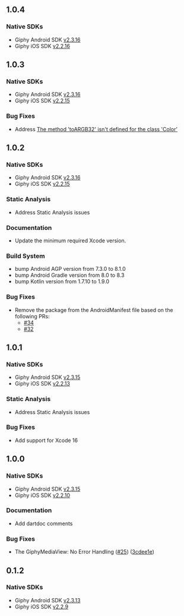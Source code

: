 ## 1.0.4

### Native SDKs

- Giphy Android SDK [v2.3.16](https://github.com/Giphy/giphy-android-sdk/releases/tag/v2.3.16)
- Giphy iOS SDK [v2.2.16](https://github.com/Giphy/giphy-ios-sdk/releases/tag/v2.2.16)

## 1.0.3

### Native SDKs

- Giphy Android SDK [v2.3.16](https://github.com/Giphy/giphy-android-sdk/releases/tag/v2.3.16)
- Giphy iOS SDK [v2.2.15](https://github.com/Giphy/giphy-ios-sdk/releases/tag/v2.2.15)

### Bug Fixes
- Address [The method 'toARGB32' isn't defined for the class 'Color'](https://github.com/Giphy/giphy-flutter-sdk/issues/40)

## 1.0.2

### Native SDKs

- Giphy Android SDK [v2.3.16](https://github.com/Giphy/giphy-android-sdk/releases/tag/v2.3.16)
- Giphy iOS SDK [v2.2.15](https://github.com/Giphy/giphy-ios-sdk/releases/tag/v2.2.15)

### Static Analysis
- Address Static Analysis issues

### Documentation
- Update the minimum required Xcode version.

### Build System
* bump Android AGP version from 7.3.0 to 8.1.0
* bump Android Gradle version from 8.0 to 8.3
* bump Kotlin version from 1.7.10 to 1.9.0

### Bug Fixes
* Remove the package from the AndroidManifest file 
based on the following PRs:
    - [#34](https://github.com/Giphy/giphy-flutter-sdk/pull/34)
    - [#32](https://github.com/Giphy/giphy-flutter-sdk/pull/32)

## 1.0.1

### Native SDKs

- Giphy Android SDK [v2.3.15](https://github.com/Giphy/giphy-android-sdk/releases/tag/v2.3.15)
- Giphy iOS SDK [v2.2.13](https://github.com/Giphy/giphy-ios-sdk/releases/tag/v2.2.13)

### Static Analysis
- Address Static Analysis issues

### Bug Fixes
- Add support for Xcode 16

## 1.0.0

### Native SDKs

- Giphy Android SDK [v2.3.15](https://github.com/Giphy/giphy-android-sdk/releases/tag/v2.3.15)
- Giphy iOS SDK [v2.2.10](https://github.com/Giphy/giphy-ios-sdk/releases/tag/v2.2.10)

### Documentation
- Add dartdoc comments

### Bug Fixes
- The GiphyMediaView: No Error Handling ([#25](https://github.com/Giphy/giphy-flutter-sdk/issues/25)) ([3cdee1e](https://github.com/Giphy/giphy-flutter-sdk/commit/3cdee1e93a401cb11ad9bfd71a7a667803c01c77))

## 0.1.2

### Native SDKs

- Giphy Android SDK [v2.3.13](https://github.com/Giphy/giphy-android-sdk/releases/tag/v2.3.13)
- Giphy iOS SDK [v2.2.9](https://github.com/Giphy/giphy-ios-sdk/releases/tag/v2.2.9)